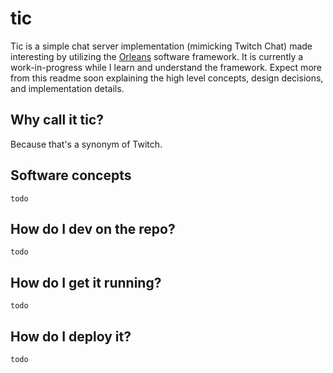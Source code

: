 # tic

Tic is a simple chat server implementation (mimicking Twitch Chat) made interesting by utilizing the [Orleans](https://dotnet.github.io/orleans/index.html) software framework. It is currently a work-in-progress while I learn and understand the framework. Expect more from this readme soon explaining the high level concepts, design decisions, and implementation details.

## Why call it tic?

Because that's a synonym of Twitch.

## Software concepts

`todo`

## How do I dev on the repo?

`todo`

## How do I get it running?

`todo`

## How do I deploy it?

`todo`
